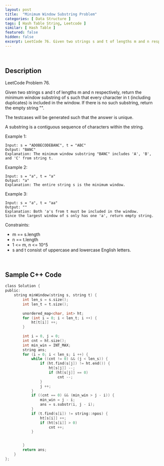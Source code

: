 ```yaml
---
layout: post
title:  "Minimum Window Substring Problem"
categories: [ Data Structure ]
tags: [ Hash Table String, Leetcode ]
similar: [ Hash Table ]
featured: false
hidden: false
excerpt: LeetCode 76. Given two strings s and t of lengths m and n respectively, return the minimum window substring of s such that every character in t (including duplicates) is included in the window.
---
```


<br />

## Description

LeetCode Problem 76. 

Given two strings s and t of lengths m and n respectively, return the minimum window substring of s such that every character in t (including duplicates) is included in the window. If there is no such substring, return the empty string "".

The testcases will be generated such that the answer is unique.

A substring is a contiguous sequence of characters within the string.

 

Example 1:
```
Input: s = "ADOBECODEBANC", t = "ABC"
Output: "BANC"
Explanation: The minimum window substring "BANC" includes 'A', 'B', and 'C' from string t.
```

Example 2:
```
Input: s = "a", t = "a"
Output: "a"
Explanation: The entire string s is the minimum window.
```

Example 3:
```
Input: s = "a", t = "aa"
Output: ""
Explanation: Both 'a's from t must be included in the window.
Since the largest window of s only has one 'a', return empty string.
```
 

Constraints:

* m == s.length
* n == t.length
* 1 <= m, n <= 10^5
* s and t consist of uppercase and lowercase English letters.

<br />

## Sample C++ Code


```c
class Solution {
public:
    string minWindow(string s, string t) {
        int len_s = s.size();
        int len_t = t.size();
        
        unordered_map<char, int> ht;
        for (int i = 0; i < len_t; i ++) {
            ht[t[i]] ++;
        }
        
        int i = 0, j = 0;
        int cnt = ht.size();
        int min_win = INT_MAX;
        string ans;
        for (i = 0; i < len_s; i ++) {
            while ((cnt != 0) && (j < len_s)) {
                if (ht.find(s[j]) != ht.end()) {
                    ht[s[j]] --;
                    if (ht[s[j]] == 0)
                        cnt --;
                }
                j ++;
            }
            if ((cnt == 0) && (min_win > j - i)) {
                min_win = j - i;
                ans = s.substr(i, j - i);
            }
            if (t.find(s[i]) != string::npos) {
                ht[s[i]] ++;
                if (ht[s[i]] > 0)
                    cnt ++;
            }
            

        }
        return ans;
    }
};
```
